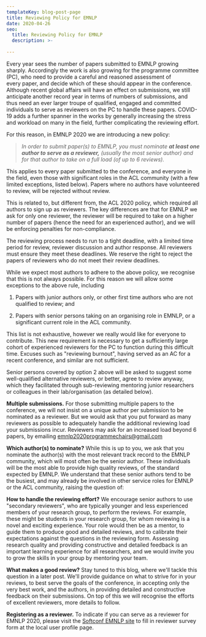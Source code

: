 ```yaml
---
templateKey: blog-post-page
title: Reviewing Policy for EMNLP
date: 2020-04-26
seo:
  title: Reviewing Policy for EMNLP
  description: >- 
    
---
```


Every year sees the number of papers submitted to EMNLP growing sharply.
Accordingly the work is also growing for the programme committee (PC),
who need to provide a careful and reasoned assessment of every paper,
and decide which of these should appear in the conference. Although
recent global affairs will have an effect on submissions, we still
anticipate another record year in terms of numbers of submissions, and
thus need an ever larger troupe of qualified, engaged and committed
individuals to serve as reviewers on the PC to handle these papers.
COVID-19 adds a further spanner in the works by generally increasing the
stress and workload on many in the field, further complicating the
reviewing effort.

For this reason, in EMNLP 2020 we are introducing a new policy:

> _In order to submit paper(s) to EMNLP, you must nominate **at least
> one author to serve as a reviewer,** (usually the most senior author)
> and for that author to take on a full load (of up to 6 reviews)._

This applies to every paper submitted to the conference, and everyone in
the field, even those with significant roles in the ACL community (with
a few limited exceptions, listed below). Papers where no authors have
volunteered to review, will be rejected without review.

This is related to, but different from, the ACL 2020 policy, which
required all authors to sign up as reviewers. The key differences are
that for EMNLP we ask for only one reviewer, the reviewer will be
required to take on a higher number of papers (hence the need for an
experienced author), and we will be enforcing penalties for
non-compliance.

The reviewing process needs to run to a tight deadline, with a limited
time period for review, reviewer discussion and author response. All
reviewers must ensure they meet these deadlines. We reserve the right to
reject the papers of reviewers who do not meet their review deadlines.

While we expect most authors to adhere to the above policy, we recognise
that this is not always possible. For this reason we will allow some
exceptions to the above rule, including

1.  Papers with junior authors only, or other first time authors who are
    not qualified to review; and

2.  Papers with senior persons taking on an organising role in EMNLP, or
    a significant current role in the ACL community.

This list is not exhaustive, however we really would like for everyone
to contribute. This new requirement is necessary to get a sufficiently
large cohort of experienced reviewers for the PC to function during this
difficult time. Excuses such as "reviewing burnout", having served as an
AC for a recent conference, and similar are not sufficient.

Senior persons covered by option 2 above will be asked to suggest some
well-qualified alternative reviewers, or better, agree to review anyway,
which they facilitated through sub-reviewing mentoring junior
researchers or colleagues in their lab/organisation (as detailed below).

**Multiple submissions.** For those submitting multiple papers to the
conference, we will not insist on a unique author per submission to be
nominated as a reviewer. But we would ask that you put forward as many
reviewers as possible to adequately handle the additional reviewing load
your submissions incur. Reviewers may ask for an increased load beyond 6
papers, by emailing
[emnlp2020programmechairs@gmail.com](mailto:emnlp2020programmechairs@gmail.com)

**Which author(s) to nominate?** While this is up to you, we ask that
you nominate the author(s) with the most relevant track record to the
EMNLP community, which will most often be the senior author. These
individuals will be the most able to provide high quality reviews, of
the standard expected by EMNLP. We understand that these senior authors
tend to be the busiest, and may already be involved in other service
roles for EMNLP or the ACL community, raising the question of:

**How to handle the reviewing effort?** We encourage senior authors to
use "secondary reviewers", who are typically younger and less
experienced members of your research group, to perform the reviews. For
example, these might be students in your research group, for whom
reviewing is a novel and exciting experience. Your role would then be as
a mentor, to guide them to produce good and detailed reviews, and to
calibrate their expectations against the questions in the reviewing
form. Assessing research quality and providing constructive and detailed
feedback is an important learning experience for all researchers, and we
would invite you to grow the skills in your group by mentoring your
team.

**What makes a good review?** Stay tuned to this blog, where we'll
tackle this question in a later post. We'll provide guidance on what to
strive for in your reviews, to best serve the goals of the conference,
in accepting only the very best work, and the authors, in providing
detailed and constructive feedback on their submissions. On top of this
we will recognise the efforts of excellent reviewers, more details to
follow.

**Registering as a reviewer.** To indicate if you can serve as a reviewer for EMNLP 2020, please visit the [Softconf EMNLP site](https://www.softconf.com/emnlp2020/papers/user/scmd.cgi?scmd=updateProfile) to fill in reviewer survey form at the local user profile page.



